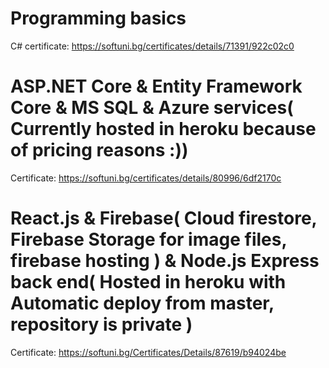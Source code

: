 # Programming basics
C# certificate: https://softuni.bg/certificates/details/71391/922c02c0

# ASP.NET Core & Entity Framework Core & MS SQL & Azure services( Currently hosted in heroku because of pricing reasons :))
Certificate: https://softuni.bg/certificates/details/80996/6df2170c

# React.js & Firebase( Cloud firestore, Firebase Storage for image files, firebase hosting ) & Node.js Express back end( Hosted in heroku with Automatic deploy from master, repository is private )
Certificate: https://softuni.bg/Certificates/Details/87619/b94024be
